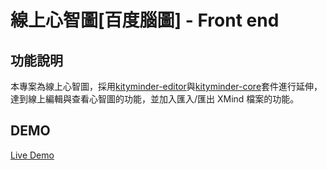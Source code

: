 # **線上心智圖[百度腦圖] - Front end**

## **功能說明**

本專案為線上心智圖，採用[kityminder-editor](https://github.com/fex-team/kityminder-editor)與[kityminder-core](https://github.com/fex-team/kityminder-core)套件進行延伸，達到線上編輯與查看心智圖的功能，並加入匯入/匯出 XMind 檔案的功能。

## **DEMO**

[Live Demo](http://bertonhsu.com/mind-front/index.php)

